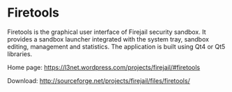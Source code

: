 # Firetools

Firetools is the graphical user interface of Firejail security sandbox. It provides a sandbox launcher 
integrated with the system tray, sandbox editing, management and statistics. The application is built 
using Qt4 or Qt5 libraries.

Home page: https://l3net.wordpress.com/projects/firejail/#firetools

Download: http://sourceforge.net/projects/firejail/files/firetools/
